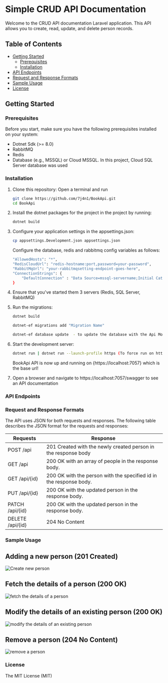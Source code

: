 # Simple CRUD API Documentation

Welcome to the CRUD API documentation Laravel application. This API allows you to create, read, update, and delete person records.

## Table of Contents

- [Getting Started](#getting-started)
  - [Prerequisites](#prerequisites)
  - [Installation](#installation)
- [API Endpoints](#api-endpoints)
- [Request and Response Formats](#request-and-response-formats)
- [Sample Usage](#sample-usage)
- [License](#license)

## Getting Started

### Prerequisites

Before you start, make sure you have the following prerequisites installed on your system:

- Dotnet Sdk (>= 8.0)
- RabbitMQ
- Redis
- Database (e.g., MSSQL) or Cloud MSSQL. In this project, Cloud SQL Server database was used

### Installation

1. Clone this repository:
    Open a terminal and run 
    
   ```bash
   git clone https://github.com/7j4n1/BookApi.git
   cd BookApi 
   ```

2. Install the dotnet packages for the project in the project by running:

    ```bash
    dotnet build
    ```
3. Configure your application settings in the appsettings.json:
    ```bash
    cp appsettings.Development.json appsettings.json
    ```
    Configure the database, redis and rabbitmq config variables as follows:
    ```bash
    "AllowedHosts": "*",
    "RedisCloudUrl": "redis-hostname:port,password=your-password",
    "RabbitMqUrl": "your-rabbitmqsetting-endpoint-goes-here",
    "ConnectionStrings": {
        "DefaultConnection" : "Data Source=mssql-servername;Initial Catalog=database-name;User ID=username;Password=password;TrustServerCertificate=true;"
    }
    ```
4. Ensure that you've started them 3 servers (Redis, SQL Server, RabbitMQ)
5. Run the migrations:
    ```bash
    dotnet build

    dotnet-ef migrations add "Migration Name"

    dotnet-ef database update  - to update the database with the Api Models
    ```
6. Start the development server:
    ```bash
    dotnet run | dotnet run --launch-profile https (To force run on https scheme)

    ```
    BookApi API is now up and running on {https://localhost:7057} which is the base url!

7. Open a browser and navigate to https://localhost:7057/swagger to see an API documentation

### API Endpoints

### Request and Response Formats
The API uses JSON for both requests and responses. The following table describes the JSON format for the requests and responses:

<table>
    <thead>
        <th> Requests </th>
        <th> Response </th>
    </thead>
    <tbody>
        <tr>
            <td>POST /api</td>
            <td>201 Created with the newly created person in the response body</td>
        </tr>
        <tr>
            <td>GET /api</td>
            <td>200 OK with an array of people in the response body.</td>
        </tr>
        <tr>
            <td>GET /api/{id}</td>
            <td>200 OK with the person with the specified id in the response body.</td>
        </tr>
        <tr>
            <td>PUT /api/{id}</td>
            <td>200 OK with the updated person in the response body.</td>
        </tr>
        <tr>
            <td>PATCH /api/{id}</td>
            <td>200 OK with the updated person in the response body.</td>
        </tr>
        <tr>
            <td>DELETE /api/{id}</td>
            <td>204 No Content</td>
        </tr>
    </tbody>
</table>

### Sample Usage

## Adding a new person (201 Created)

<img src="samples/create.png" alt="Create new person" />

## Fetch the details of a person (200 OK)

<img src="samples/read.png" alt="fetch the details of a person" />

## Modify the details of an existing person (200 OK)

<img src="samples/update.png" alt="modify the details of an existing person" />

## Remove a person (204 No Content)

<img src="samples/delete.png" alt="remove a person" />

### License

The MIT License (MIT)